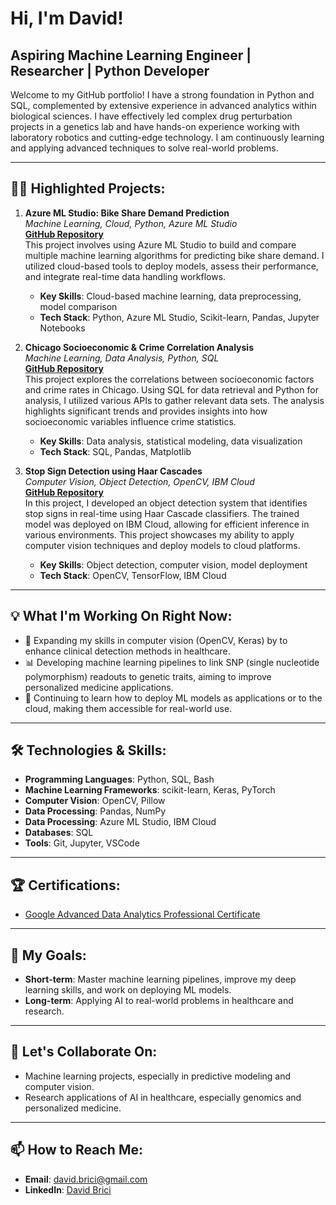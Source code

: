 # Hi, I'm David!  
**Aspiring Machine Learning Engineer | Researcher | Python Developer**
--- 
Welcome to my GitHub portfolio! I have a strong foundation in Python and SQL, complemented by extensive experience in advanced analytics within biological sciences. I have effectively led complex drug perturbation projects in a genetics lab and have hands-on experience working with laboratory robotics and cutting-edge technology. I am continuously learning and applying advanced techniques to solve real-world problems.

---

## 🧑‍💻 **Highlighted Projects:**

1. **Azure ML Studio: Bike Share Demand Prediction**  
   *Machine Learning, Cloud, Python, Azure ML Studio*  
   **[GitHub Repository](https://github.com/davidbrici/my_portfolio/blob/master/ml_portfolio/Projects/6_Cloud-Deployment/bike_ml-azure/logging_metrics.ipynb)**  
   This project involves using Azure ML Studio to build and compare multiple machine learning algorithms for predicting bike share demand. I utilized cloud-based tools to deploy models, assess their performance, and integrate real-time data handling workflows.  
   - **Key Skills**: Cloud-based machine learning, data preprocessing, model comparison  
   - **Tech Stack**: Python, Azure ML Studio, Scikit-learn, Pandas, Jupyter Notebooks  

2. **Chicago Socioeconomic & Crime Correlation Analysis**  
   *Machine Learning, Data Analysis, Python, SQL*  
   **[GitHub Repository](#)**  
   This project explores the correlations between socioeconomic factors and crime rates in Chicago. Using SQL for data retrieval and Python for analysis, I utilized various APIs to gather relevant data sets. The analysis highlights significant trends and provides insights into how socioeconomic variables influence crime statistics.  
   - **Key Skills**: Data analysis, statistical modeling, data visualization  
   - **Tech Stack**: SQL, Pandas, Matplotlib  

3. **Stop Sign Detection using Haar Cascades**  
   *Computer Vision, Object Detection, OpenCV, IBM Cloud*  
   **[GitHub Repository](#)**  
   In this project, I developed an object detection system that identifies stop signs in real-time using Haar Cascade classifiers. The trained model was deployed on IBM Cloud, allowing for efficient inference in various environments. This project showcases my ability to apply computer vision techniques and deploy models to cloud platforms.  
   - **Key Skills**: Object detection, computer vision, model deployment  
   - **Tech Stack**: OpenCV, TensorFlow, IBM Cloud  



---

## 💡 **What I'm Working On Right Now:**

- 🔭 Expanding my skills in computer vision (OpenCV, Keras) by to enhance clinical detection methods in healthcare.
- 📊 Developing machine learning pipelines to link SNP (single nucleotide polymorphism) readouts to genetic traits, aiming to improve personalized medicine applications.
- 🤔 Continuing to learn how to deploy ML models as applications or to the cloud, making them accessible for real-world use.

---

## 🛠 **Technologies & Skills:**

- **Programming Languages**: Python, SQL, Bash
- **Machine Learning Frameworks**: scikit-learn, Keras, PyTorch
- **Computer Vision**: OpenCV, Pillow
- **Data Processing**: Pandas, NumPy
- **Data Processing**: Azure ML Studio, IBM Cloud
- **Databases**: SQL
- **Tools**: Git, Jupyter, VSCode

---

## 🏆 **Certifications**:

- [Google Advanced Data Analytics Professional Certificate](https://coursera.org/share/1d1b812c5d571724828da2be62afd3dd)

---

## 🎯 **My Goals**:

- **Short-term**: Master machine learning pipelines, improve my deep learning skills, and work on deploying ML models.
- **Long-term**: Applying AI to real-world problems in healthcare and research.

---

## 🤝 **Let's Collaborate On**:

- Machine learning projects, especially in predictive modeling and computer vision.
- Research applications of AI in healthcare, especially genomics and personalized medicine.


---

## 📫 **How to Reach Me**:

- **Email**: david.brici@gmail.com  
- **LinkedIn**: [David Brici](https://linkedin.com/in/david-brici-4495ab110/)


[instagram]: https://www.instagram.com/your-username/  
[linkedin]: https://linkedin.com/in/david-brici-4495ab110/
